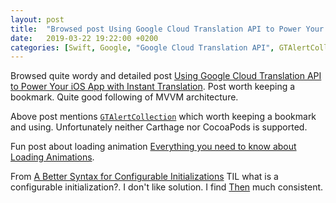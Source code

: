 ```yaml
---
layout: post
title:  "Browsed post Using Google Cloud Translation API to Power Your iOS App with Instant Translation; Read fun post Everything you need to know about Loading Animations; TIL What is a configurable initialization"
date:   2019-03-22 19:22:00 +0200
categories: [Swift, Google, "Google Cloud Translation API", GTAlertCollection, "Configurable Initializations"]
---
```

Browsed quite wordy and detailed post [Using Google Cloud Translation API to Power Your iOS App with Instant Translation](https://www.appcoda.com/google-translation-api). Post worth keeping a bookmark. Quite good following of MVVM architecture.

Above post mentions [`GTAlertCollection`](https://github.com/gabrieltheodoropoulos/gtalertcollection) which worth keeping a bookmark and using. Unfortunately neither Carthage nor CocoaPods is supported.

Fun post about loading animation [Everything you need to know about Loading Animations](https://medium.com/flawless-app-stories/everything-you-need-to-know-about-loading-animations-10db7f9b61e).

From [A Better Syntax for Configurable Initializations](https://mackarous.com/dev/2019/1/23/a-better-syntax-for-configurable-initializations) TIL what is a configurable initialization?. I don't like solution. I find [Then](https://github.com/devxoul/Then) much consistent.
